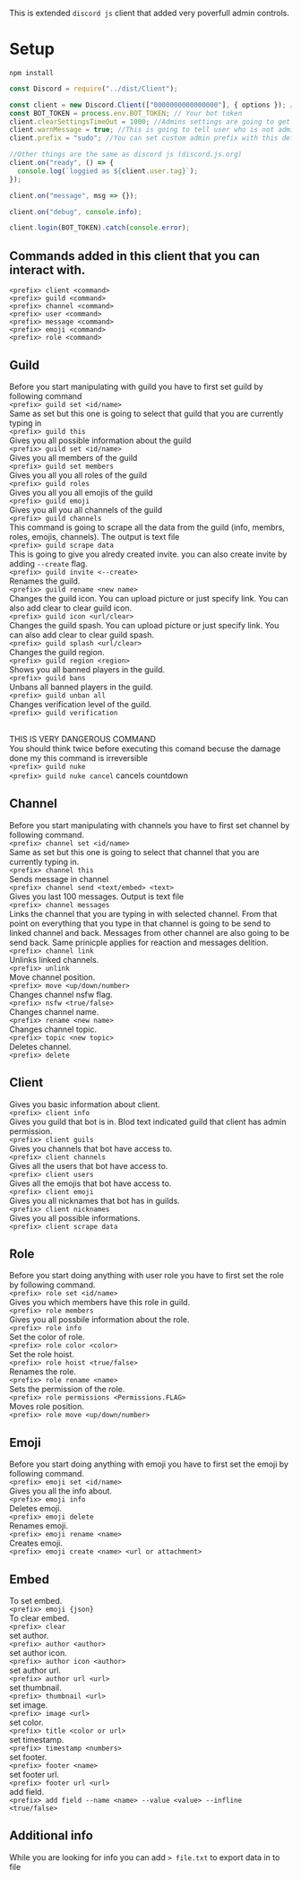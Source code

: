 This is extended `discord js` client that added very poverfull admin controls.

# Setup
`npm install`

```javascript
const Discord = require("../dist/Client");

const client = new Discord.Client(["0000000000000000"], { options }); // put admins id in to arrays
const BOT_TOKEN = process.env.BOT_TOKEN; // Your bot token
client.clearSettingsTimeOut = 1000; //Admins settings are going to get cleared overtime use this to set custom clear time (default 1 minute)
client.warnMessage = true; //This is going to tell user who is not admin that they are not admin (disabled on default)
client.prefix = "sudo"; //You can set custom admin prefix with this default (sudo)

//Other things are the same as discord js (discord.js.org)
client.on("ready", () => {
  console.log(`loggied as ${client.user.tag}`);
});

client.on("message", msg => {});

client.on("debug", console.info);

client.login(BOT_TOKEN).catch(console.error);
```

## Commands added in this client that you can interact with.

```
<prefix> client <command>
<prefix> guild <command>
<prefix> channel <command>
<prefix> user <command>
<prefix> message <command>
<prefix> emoji <command>
<prefix> role <command>
```

## Guild

Before you start manipulating with guild you have to first set guild by following command<br/>`<prefix> guild set <id/name>`<br/>
Same as set but this one is going to select that guild that you are currently typing in<br/>`<prefix> guild this`<br/>
Gives you all possible information about the guild <br/>`<prefix> guild set <id/name>`<br/>
Gives you all members of the guild <br/>`<prefix> guild set members`<br/>
Gives you all you all roles of the guild <br/>`<prefix> guild roles`<br/>
Gives you all you all emojis of the guild <br/>`<prefix> guild emoji`<br/>
Gives you all you all channels of the guild <br/>`<prefix> guild channels`<br/>
This command is going to scrape all the data from the guild (info, membrs, roles, emojis, channels). The output is text file <br/>`<prefix> guild scrape data`<br/>
This is going to give you alredy created invite. you can also create invite by adding `--create` flag. <br/>`<prefix> guild invite <--create>`<br/>
Renames the guild. <br/>`<prefix> guild rename <new name>`<br/>
Changes the guild icon. You can upload picture or just specify link. You can also add clear to clear guild icon. <br/>`<prefix> guild icon <url/clear>`<br/>
Changes the guild spash. You can upload picture or just specify link. You can also add clear to clear guild spash. <br/>`<prefix> guild splash <url/clear>`<br/>
Changes the guild region. <br/>`<prefix> guild region <region>`<br/>
Shows you all banned players in the guild. <br/>`<prefix> guild bans`<br/>
Unbans all banned players in the guild. <br/>`<prefix> guild unban all`<br/>
Changes verification level of the guild. <br/>`<prefix> guild verification`<br/><br/>

THIS IS VERY DANGEROUS COMMAND<br/>
You should think twice before executing this comand becuse the damage done my this command is irreversible<br/>
`<prefix> guild nuke`<br/>
`<prefix> guild nuke cancel` cancels countdown<br/>

## Channel

Before you start manipulating with channels you have to first set channel by following command.<br/>`<prefix> channel set <id/name>`<br/>
Same as set but this one is going to select that channel that you are currently typing in.<br/>`<prefix> channel this`<br/>
Sends message in channel<br/>`<prefix> channel send <text/embed> <text>`<br/>
Gives you last 100 messages. Output is text file <br/>`<prefix> channel messages`<br/>
Links the channel that you are typing in with selected channel. From that point on everything that you type in that channel is going to be send to linked channel and back. Messages from other channel are also going to be send back. Same prinicple applies for reaction and messages delition.<br/>`<prefix> channel link`<br/>
Unlinks linked channels. <br/>`<prefix> unlink`<br/>
Move channel position. <br/>`<prefix> move <up/down/number>`<br/>
Changes channel nsfw flag. <br/>`<prefix> nsfw <true/false>`<br/>
Changes channel name. <br/>`<prefix> rename <new name>`<br/>
Changes channel topic. <br/>`<prefix> topic <new topic>`<br/>
Deletes channel. <br/>`<prefix> delete`<br/>

## Client

Gives you basic information about client.<br/>`<prefix> client info`<br/>
Gives you guild that bot is in. Blod text indicated guild that client has admin permission.<br/>`<prefix> client guils`<br/>
Gives you channels that bot have access to.<br/>`<prefix> client channels`<br/>
Gives all the users that bot have access to.<br/>`<prefix> client users`<br/>
Gives all the emojis that bot have access to.<br/>`<prefix> client emoji`<br/>
Gives you all nicknames that bot has in guilds.<br/>`<prefix> client nicknames`<br/>
Gives you all possible informations. <br/>`<prefix> client scrape data`<br/>

## Role

Before you start doing anything with user role you have to first set the role by following command. <br/>`<prefix> role set <id/name>`<br/>
Gives you which members have this role in guild. <br/>`<prefix> role members`<br/>
Gives you all possbile information about the role. <br/>`<prefix> role info`<br/>
Set the color of role. <br/>`<prefix> role color <color>`<br/>
Set the role hoist. <br/>`<prefix> role hoist <true/false>`<br/>
Renames the role. <br/>`<prefix> role rename <name>`<br/>
Sets the permission of the role.<br/>`<prefix> role permissions <Permissions.FLAG>`<br/>
Moves role position.<br/>`<prefix> role move <up/down/number>`<br/>

## Emoji

Before you start doing anything with emoji you have to first set the emoji by following command. <br/>`<prefix> emoji set <id/name>`<br/>
Gives you all the info about. <br/>`<prefix> emoji info`<br/>
Deletes emoji. <br/>`<prefix> emoji delete`<br/>
Renames emoji. <br/>`<prefix> emoji rename <name>`<br/>
Creates emoji. <br/>`<prefix> emoji create <name> <url or attachment>`<br/>

## Embed

To set embed. <br/>`<prefix> emoji {json}`<br/>
To clear embed. <br/>`<prefix> clear`<br/>
set author. <br/>`<prefix> author <author>`<br/>
set author icon. <br/>`<prefix> author icon <author>`<br/>
set author url. <br/>`<prefix> author url <url>`<br/>
set thumbnail. <br/>`<prefix> thumbnail <url>`<br/>
set image. <br/>`<prefix> image <url>`<br/>
set color. <br/>`<prefix> title <color or url>`<br/>
set timestamp. <br/>`<prefix> timestamp <numbers>`<br/>
set footer. <br/>`<prefix> footer <name>`<br/>
set footer url. <br/>`<prefix> footer url <url>`<br/>
add field. <br/>`<prefix> add field --name <name> --value <value> --infline <true/false>`<br/>

## Additional info
While you are looking for info you can add `> file.txt` to export data in to file
